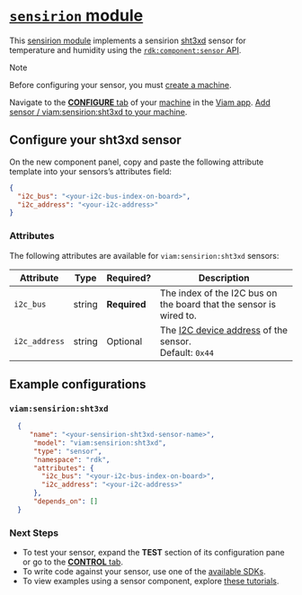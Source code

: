# [`sensirion` module](https://github.com/viam-modules/sensirion)

This [sensirion module](https://app.viam.com/module/viam/sensirion) implements a sensirion [sht3xd](https://cdn-shop.adafruit.com/product-files/2857/Sensirion_Humidity_SHT3x_Datasheet_digital-767294.pdf) sensor for temperature and humidity using the [`rdk:component:sensor` API](https://docs.viam.com/appendix/apis/components/sensor/).

> [!NOTE]
> Before configuring your sensor, you must [create a machine](https://docs.viam.com/cloud/machines/#add-a-new-machine).

Navigate to the [**CONFIGURE** tab](https://docs.viam.com/configure/) of your [machine](https://docs.viam.com/fleet/machines/) in the [Viam app](https://app.viam.com/).
[Add sensor / viam:sensirion:sht3xd to your machine](https://docs.viam.com/configure/#components).

## Configure your sht3xd sensor

On the new component panel, copy and paste the following attribute template into your sensors’s attributes field:

```json
{
  "i2c_bus": "<your-i2c-bus-index-on-board>",
  "i2c_address": "<your-i2c-address>"
}
```

### Attributes

The following attributes are available for `viam:sensirion:sht3xd` sensors:

| Attribute | Type | Required? | Description |
| --------- | ---- | --------- | ----------- |
| `i2c_bus` | string | **Required** | The index of the I2C bus on the board that the sensor is wired to. |
| `i2c_address` | string | Optional | The [I2C device address](https://learn.adafruit.com/i2c-addresses/overview) of the sensor. <br> Default: `0x44` |

## Example configurations

### `viam:sensirion:sht3xd`
```json
  {
     "name": "<your-sensirion-sht3xd-sensor-name>",
      "model": "viam:sensirion:sht3xd",
      "type": "sensor",
      "namespace": "rdk",
      "attributes": {
        "i2c_bus": "<your-i2c-bus-index-on-board>",
        "i2c_address": "<your-i2c-address>"
      },
      "depends_on": []
  }
```

### Next Steps
- To test your sensor, expand the **TEST** section of its configuration pane or go to the [**CONTROL** tab](https://docs.viam.com/fleet/control/).
- To write code against your sensor, use one of the [available SDKs](https://docs.viam.com/sdks/).
- To view examples using a sensor component, explore [these tutorials](https://docs.viam.com/tutorials/).
